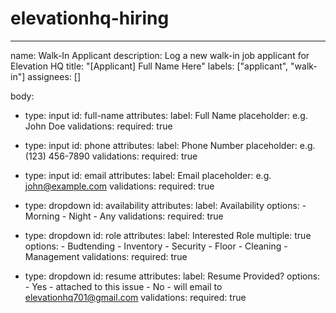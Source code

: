 # elevationhq-hiring
-----------

name: Walk-In Applicant
description: Log a new walk-in job applicant for Elevation HQ
title: "[Applicant] Full Name Here"
labels: ["applicant", "walk-in"]
assignees: []

body:
  - type: input
    id: full-name
    attributes:
      label: Full Name
      placeholder: e.g. John Doe
    validations:
      required: true

  - type: input
    id: phone
    attributes:
      label: Phone Number
      placeholder: e.g. (123) 456-7890
    validations:
      required: true

  - type: input
    id: email
    attributes:
      label: Email
      placeholder: e.g. john@example.com
    validations:
      required: true

  - type: dropdown
    id: availability
    attributes:
      label: Availability
      options:
        - Morning
        - Night
        - Any
    validations:
      required: true

  - type: dropdown
    id: role
    attributes:
      label: Interested Role
      multiple: true
      options:
        - Budtending
        - Inventory
        - Security
        - Floor
        - Cleaning
        - Management
    validations:
      required: true

  - type: dropdown
    id: resume
    attributes:
      label: Resume Provided?
      options:
        - Yes - attached to this issue
        - No - will email to elevationhq701@gmail.com
    validations:
      required: true

